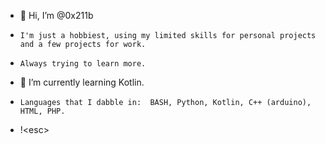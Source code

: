 - 👋 Hi, I’m @0x211b
-     I'm just a hobbiest, using my limited skills for personal projects and a few projects for work.
-     Always trying to learn more.

- 🌱 I’m currently learning Kotlin.

-     Languages that I dabble in:  BASH, Python, Kotlin, C++ (arduino), HTML, PHP.

- !\<esc\>

<!---
0x211b/0x211b is a ✨ special ✨ repository because its `README.md` (this file) appears on your GitHub profile.
You can click the Preview link to take a look at your changes.
--->
